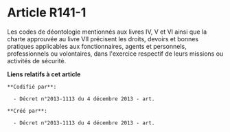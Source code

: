 # Article R141-1

Les codes de déontologie mentionnés aux livres IV, V et VI ainsi que la charte approuvée au livre VII précisent les droits,
devoirs et bonnes pratiques applicables aux fonctionnaires, agents et personnels, professionnels ou volontaires, dans
l'exercice respectif de leurs missions ou activités de sécurité.

**Liens relatifs à cet article**

	**Codifié par**:

	  - Décret n°2013-1113 du 4 décembre 2013 - art.

	**Créé par**:

	  - Décret n°2013-1113 du 4 décembre 2013 - art.

